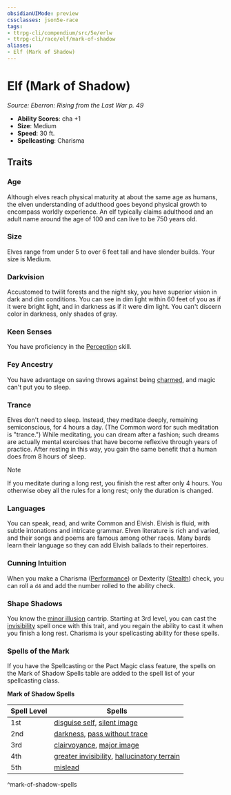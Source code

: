 ```yaml
---
obsidianUIMode: preview
cssclasses: json5e-race
tags:
- ttrpg-cli/compendium/src/5e/erlw
- ttrpg-cli/race/elf/mark-of-shadow
aliases:
- Elf (Mark of Shadow)
---
```

# Elf (Mark of Shadow)
*Source: Eberron: Rising from the Last War p. 49*  


- **Ability Scores**: cha +1
- **Size**: Medium
- **Speed**: 30 ft.
- **Spellcasting**: Charisma

## Traits

### Age

Although elves reach physical maturity at about the same age as humans, the elven understanding of adulthood goes beyond physical growth to encompass worldly experience. An elf typically claims adulthood and an adult name around the age of 100 and can live to be 750 years old.

### Size

Elves range from under 5 to over 6 feet tall and have slender builds. Your size is Medium.

### Darkvision

Accustomed to twilit forests and the night sky, you have superior vision in dark and dim conditions. You can see in dim light within 60 feet of you as if it were bright light, and in darkness as if it were dim light. You can't discern color in darkness, only shades of gray.

### Keen Senses

You have proficiency in the [Perception](Інструменти%20ДМ/CLI/rules/skills.md#Perception) skill.

### Fey Ancestry

You have advantage on saving throws against being [charmed](Інструменти%20ДМ/CLI/rules/conditions.md#Charmed), and magic can't put you to sleep.

### Trance

Elves don't need to sleep. Instead, they meditate deeply, remaining semiconscious, for 4 hours a day. (The Common word for such meditation is "trance.") While meditating, you can dream after a fashion; such dreams are actually mental exercises that have become reflexive through years of practice. After resting in this way, you gain the same benefit that a human does from 8 hours of sleep.

> [!note]
> If you meditate during a long rest, you finish the rest after only 4 hours. You otherwise obey all the rules for a long rest; only the duration is changed.

### Languages

You can speak, read, and write Common and Elvish. Elvish is fluid, with subtle intonations and intricate grammar. Elven literature is rich and varied, and their songs and poems are famous among other races. Many bards learn their language so they can add Elvish ballads to their repertoires.

### Cunning Intuition

When you make a Charisma ([Performance](Інструменти%20ДМ/CLI/rules/skills.md#Performance)) or Dexterity ([Stealth](Інструменти%20ДМ/CLI/rules/skills.md#Stealth)) check, you can roll a `d4` and add the number rolled to the ability check.

### Shape Shadows

You know the [minor illusion](Інструменти%20ДМ/CLI/spells/minor-illusion-xphb.md) cantrip. Starting at 3rd level, you can cast the [invisibility](Інструменти%20ДМ/CLI/spells/invisibility-xphb.md) spell once with this trait, and you regain the ability to cast it when you finish a long rest. Charisma is your spellcasting ability for these spells.

### Spells of the Mark

If you have the Spellcasting or the Pact Magic class feature, the spells on the Mark of Shadow Spells table are added to the spell list of your spellcasting class.

**Mark of Shadow Spells**

| Spell Level | Spells |
|-------------|--------|
| 1st | [disguise self](Інструменти%20ДМ/CLI/spells/disguise-self-xphb.md), [silent image](Інструменти%20ДМ/CLI/spells/silent-image-xphb.md) |
| 2nd | [darkness](Інструменти%20ДМ/CLI/spells/darkness-xphb.md), [pass without trace](Інструменти%20ДМ/CLI/spells/pass-without-trace-xphb.md) |
| 3rd | [clairvoyance](Інструменти%20ДМ/CLI/spells/clairvoyance-xphb.md), [major image](Інструменти%20ДМ/CLI/spells/major-image-xphb.md) |
| 4th | [greater invisibility](Інструменти%20ДМ/CLI/spells/greater-invisibility-xphb.md), [hallucinatory terrain](Інструменти%20ДМ/CLI/spells/hallucinatory-terrain-xphb.md) |
| 5th | [mislead](Інструменти%20ДМ/CLI/spells/mislead-xphb.md) |
^mark-of-shadow-spells